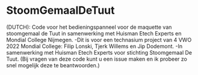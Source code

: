 # StoomGemaalDeTuut
(DUTCH): 
Code voor het bedieningspanneel voor de maquette van stoomgemaal de Tuut in samenwerking met Huisman Etech Experts en Mondial College Nijmegen.
-Dit is voor een technasium project van 4 VWO 2022 Mondial College: Filip Lonski, Tjerk Willems en Jip Dodemont.
-In samenwerking met Huisman Etech Experts voor stichting Stoomgemaal De Tuut.
(Bij vragen van deze code kunt u een issue maken en ik probeer zo snel mogelijk deze te beantwoorden.)
